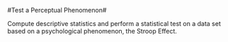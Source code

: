 #Test a Perceptual Phenomenon#

Compute descriptive statistics and perform a statistical test on a data set based on a psychological phenomenon, the Stroop Effect.